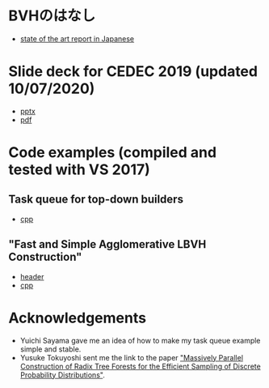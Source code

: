 # BVHのはなし
* [state of the art report in Japanese](https://shinjiogaki.github.io/bvh/)
# Slide deck for CEDEC 2019 (updated 10/07/2020)
* [pptx](https://github.com/shinjiogaki/bvh/blob/master/CEDEC2019.pptx)
* [pdf](https://github.com/shinjiogaki/bvh/blob/master/CEDEC2019.pdf)

# Code examples (compiled and tested with VS 2017)
## Task queue for top-down builders
* [cpp](https://github.com/shinjiogaki/bvh/blob/master/taskqueue.cpp)
## "Fast and Simple Agglomerative LBVH Construction"
* [header](https://github.com/shinjiogaki/bvh/blob/master/bvh_binary.h)
* [cpp](https://github.com/shinjiogaki/bvh/blob/master/bvh_binary.cpp)


# Acknowledgements
* Yuichi Sayama gave me an idea of how to make my task queue example simple and stable.
* Yusuke Tokuyoshi sent me the link to the paper ["Massively Parallel Construction of Radix Tree Forests for the Efficient Sampling of Discrete Probability Distributions"](https://arxiv.org/pdf/1901.05423.pdf).
